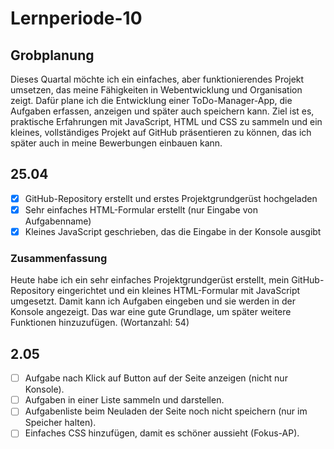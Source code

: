 # Lernperiode-10
## Grobplanung
Dieses Quartal möchte ich ein einfaches, aber funktionierendes Projekt umsetzen, das meine Fähigkeiten in Webentwicklung und Organisation zeigt. Dafür plane ich die Entwicklung einer ToDo-Manager-App, die Aufgaben erfassen, anzeigen und später auch speichern kann. Ziel ist es, praktische Erfahrungen mit JavaScript, HTML und CSS zu sammeln und ein kleines, vollständiges Projekt auf GitHub präsentieren zu können, das ich später auch in meine Bewerbungen einbauen kann.

## 25.04
- [x] GitHub-Repository erstellt und erstes Projektgrundgerüst hochgeladen
- [x] Sehr einfaches HTML-Formular erstellt (nur Eingabe von Aufgabenname)
- [x] Kleines JavaScript geschrieben, das die Eingabe in der Konsole ausgibt

### Zusammenfassung
Heute habe ich ein sehr einfaches Projektgrundgerüst erstellt, mein GitHub-Repository eingerichtet und ein kleines HTML-Formular mit JavaScript umgesetzt. Damit kann ich Aufgaben eingeben und sie werden in der Konsole angezeigt. Das war eine gute Grundlage, um später weitere Funktionen hinzuzufügen.
(Wortanzahl: 54)

## 2.05
- [ ] Aufgabe nach Klick auf Button auf der Seite anzeigen (nicht nur Konsole).
- [ ] Aufgaben in einer Liste sammeln und darstellen.
- [ ] Aufgabenliste beim Neuladen der Seite noch nicht speichern (nur im Speicher halten).
- [ ] Einfaches CSS hinzufügen, damit es schöner aussieht (Fokus-AP).
